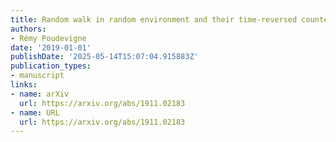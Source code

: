 ```yaml
---
title: Random walk in random environment and their time-reversed counterpart
authors:
- Rémy Poudevigne
date: '2019-01-01'
publishDate: '2025-05-14T15:07:04.915883Z'
publication_types:
- manuscript
links:
- name: arXiv
  url: https://arxiv.org/abs/1911.02183
- name: URL
  url: https://arxiv.org/abs/1911.02183
---
```

